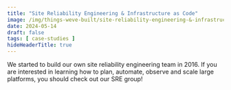 ```yaml
---
title: "Site Reliability Engineering & Infrastructure as Code"
image: /img/things-weve-built/site-reliability-engineering-&-infrastructure-as-code_2.jpg.webp
date: 2024-05-14
draft: false
tags: [ case-studies ]
hideHeaderTitle: true
---
```


We started to build our own site reliability engineering team in 2016. If you are interested in learning how to plan, automate, observe and scale large platforms, you should check out our SRE group!